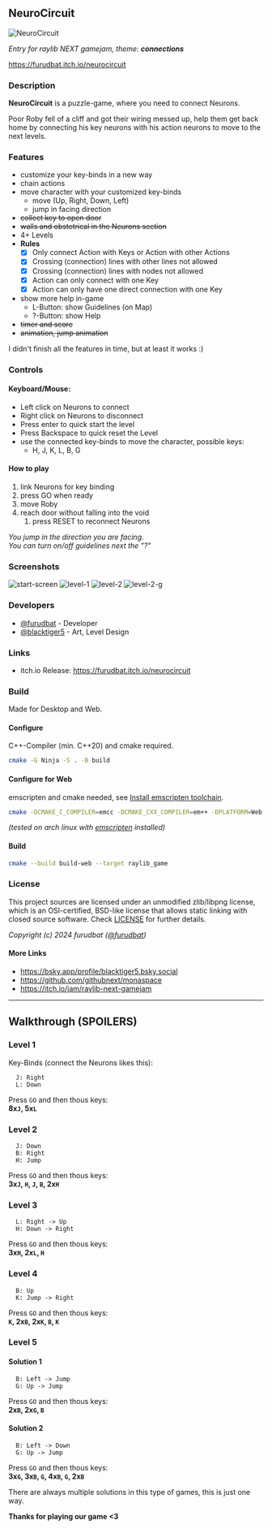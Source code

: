## NeuroCircuit

![NeuroCircuit](img/Banner.png "NeuroCircuit")

_Entry for raylib NEXT gamejam, theme: **connections**_

https://furudbat.itch.io/neurocircuit

### Description

**NeuroCircuit** is a puzzle-game, where you need to connect Neurons.

Poor Roby fell of a cliff and got their wiring messed up, 
help them get back home by connecting his key neurons with his action neurons to move to the next levels.

### Features

 - customize your key-binds in a new way
 - chain actions
 - move character with your customized key-binds
   - move (Up, Right, Down, Left)
   - jump in facing direction
 - ~~collect key to open door~~
 - ~~walls and obstetrical in the Neurons section~~
 - 4+ Levels
 - **Rules**
   - [x] Only connect Action with Keys or Action with other Actions
   - [x] Crossing (connection) lines with other lines not allowed
   - [x] Crossing (connection) lines with nodes not allowed
   - [x] Action can only connect with one Key
   - [x] Action can only have one direct connection with one Key
 - show more help in-game
   - L-Button: show Guidelines (on Map)
   - ?-Button: show Help
 - ~~timer and score~~
 - ~~animation, jump animation~~

I didn't finish all the features in time, but at least it works :)

### Controls

#### Keyboard/Mouse:

 - Left click on Neurons to connect
 - Right click on Neurons to disconnect
 - Press enter to quick start the level
 - Press Backspace to quick reset the Level
 - use the connected key-binds to move the character, possible keys:
   - H, J, K, L, B, G

#### How to play

1. link Neurons for key binding
2. press GO when ready
3. move Roby
4. reach door without falling into the void
   1. press RESET to reconnect Neurons

_You jump in the direction you are facing._  
_You can turn on/off guidelines next the "?"_

### Screenshots

![start-screen](screenshots/screenshot000.png "Start Screen")
![level-1](screenshots/screenshot001.png "Level 1")
![level-2](screenshots/screenshot002.png "Level 2")
![level-2-g](screenshots/screenrec001.gif "Level 2 GIF")

### Developers

 - [@furudbat](https://twitter.com/furudbat) - Developer
 - [@blacktiger5](https://twitter.com/blacktiger5_) - Art, Level Design

### Links

 - itch.io Release: https://furudbat.itch.io/neurocircuit

### Build

Made for Desktop and Web.

#### Configure

C++-Compiler (min. C++20) and cmake required.

```bash
cmake -G Ninja -S . -B build
```

#### Configure for Web

emscripten and cmake needed, see [Install emscripten toolchain](https://github.com/raysan5/raylib/wiki/Working-for-Web-(HTML5)#1-install-emscripten-toolchain).

```bash
cmake -DCMAKE_C_COMPILER=emcc -DCMAKE_CXX_COMPILER=em++ -DPLATFORM=Web -DCMAKE_BUILD_TYPE=MinSizeRel -G Ninja -S . -B build-web
```
_(tested on arch linux with [emscripten](https://archlinux.org/packages/extra/x86_64/emscripten/) installed)_

#### Build

```bash
cmake --build build-web --target raylib_game
```

### License

This project sources are licensed under an unmodified zlib/libpng license, which is an OSI-certified, BSD-like license that allows static linking with closed source software. Check [LICENSE](LICENSE) for further details.

*Copyright (c) 2024 furudbat ([@furudbat](https://twitter.com/furudbat))*

#### More Links

- https://bsky.app/profile/blacktiger5.bsky.social
- https://github.com/githubnext/monaspace
- https://itch.io/jam/raylib-next-gamejam

---


## Walkthrough (SPOILERS)

### Level 1

Key-Binds (connect the Neurons likes this):

      J: Right 
      L: Down
Press `GO` and then thous keys:  
**8x`J`, 5x`L`**

### Level 2

      J: Down
      B: Right
      H: Jump
Press `GO` and then thous keys:  
**3x`J`, `H`, `J`, `B`, 2x`H`**

### Level 3

      L: Right -> Up
      H: Down -> Right
Press `GO` and then thous keys:  
**3x`H`, 2x`L`, `H`**

### Level 4

      B: Up
      K: Jump -> Right
Press `GO` and then thous keys:  
**`K`, 2x`B`, 2x`K`, `B`, `K`**

### Level 5

#### Solution 1
      B: Left -> Jump
      G: Up -> Jump
Press `GO` and then thous keys:  
**2x`B`, 2x`G`, `B`**

#### Solution 2
      B: Left -> Down
      G: Up -> Jump
Press `GO` and then thous keys:  
**3x`G`, 3x`B`, `G`, 4x`B`, `G`, 2x`B`**


There are always multiple solutions in this type of games, this is just one way.



**Thanks for playing our game <3**
